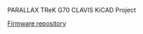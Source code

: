 PARALLAX
TReK G70 CLAVIS KiCAD Project

[Firmware repository](https://github.com/digitarhythm/qmk_firmware/tree/digitarhythm/keyboards/gl516/clavis)
